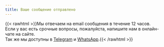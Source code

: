 ```yaml
---
title: Ваше сообщение отправлено
---
```


{{< rawhtml >}}Мы отвечаем на email сообщения в течение 12 часов. Если у вас есть срочные вопросы, пожалуйста, напишите нам в онлайн-чате на сайте.<br>
Так же мы доступны в <a href="https://t.me/smartdiag_robot" target="_blank">Telegram</a> и <a href="https://wa.me/message/XVMV4LKBTXB4E1" target="_blank">WhatsApp</a>.{{< /rawhtml >}}

